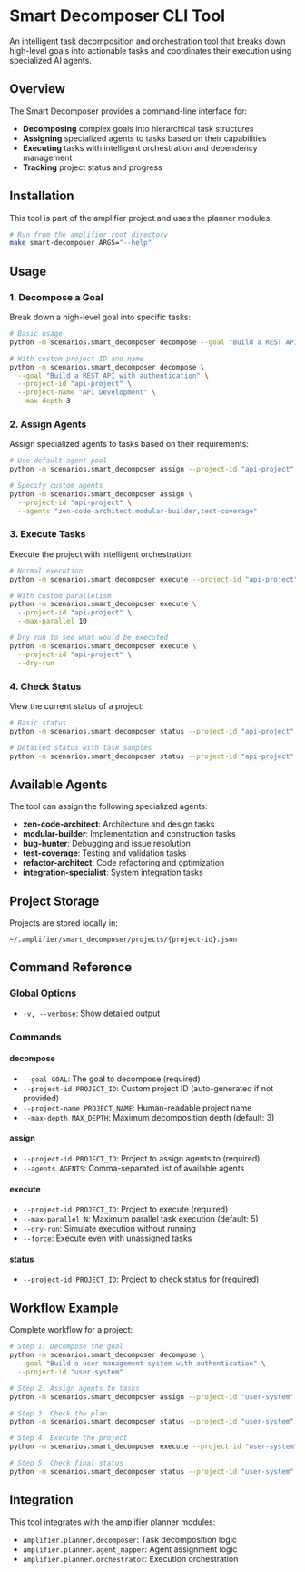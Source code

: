 # Smart Decomposer CLI Tool

An intelligent task decomposition and orchestration tool that breaks down high-level goals into actionable tasks and coordinates their execution using specialized AI agents.

## Overview

The Smart Decomposer provides a command-line interface for:
- **Decomposing** complex goals into hierarchical task structures
- **Assigning** specialized agents to tasks based on their capabilities
- **Executing** tasks with intelligent orchestration and dependency management
- **Tracking** project status and progress

## Installation

This tool is part of the amplifier project and uses the planner modules.

```bash
# Run from the amplifier root directory
make smart-decomposer ARGS="--help"
```

## Usage

### 1. Decompose a Goal

Break down a high-level goal into specific tasks:

```bash
# Basic usage
python -m scenarios.smart_decomposer decompose --goal "Build a REST API with authentication"

# With custom project ID and name
python -m scenarios.smart_decomposer decompose \
  --goal "Build a REST API with authentication" \
  --project-id "api-project" \
  --project-name "API Development" \
  --max-depth 3
```

### 2. Assign Agents

Assign specialized agents to tasks based on their requirements:

```bash
# Use default agent pool
python -m scenarios.smart_decomposer assign --project-id "api-project"

# Specify custom agents
python -m scenarios.smart_decomposer assign \
  --project-id "api-project" \
  --agents "zen-code-architect,modular-builder,test-coverage"
```

### 3. Execute Tasks

Execute the project with intelligent orchestration:

```bash
# Normal execution
python -m scenarios.smart_decomposer execute --project-id "api-project"

# With custom parallelism
python -m scenarios.smart_decomposer execute \
  --project-id "api-project" \
  --max-parallel 10

# Dry run to see what would be executed
python -m scenarios.smart_decomposer execute \
  --project-id "api-project" \
  --dry-run
```

### 4. Check Status

View the current status of a project:

```bash
# Basic status
python -m scenarios.smart_decomposer status --project-id "api-project"

# Detailed status with task samples
python -m scenarios.smart_decomposer status --project-id "api-project" --verbose
```

## Available Agents

The tool can assign the following specialized agents:

- **zen-code-architect**: Architecture and design tasks
- **modular-builder**: Implementation and construction tasks
- **bug-hunter**: Debugging and issue resolution
- **test-coverage**: Testing and validation tasks
- **refactor-architect**: Code refactoring and optimization
- **integration-specialist**: System integration tasks

## Project Storage

Projects are stored locally in:
```
~/.amplifier/smart_decomposer/projects/{project-id}.json
```

## Command Reference

### Global Options

- `-v, --verbose`: Show detailed output

### Commands

#### decompose
- `--goal GOAL`: The goal to decompose (required)
- `--project-id PROJECT_ID`: Custom project ID (auto-generated if not provided)
- `--project-name PROJECT_NAME`: Human-readable project name
- `--max-depth MAX_DEPTH`: Maximum decomposition depth (default: 3)

#### assign
- `--project-id PROJECT_ID`: Project to assign agents to (required)
- `--agents AGENTS`: Comma-separated list of available agents

#### execute
- `--project-id PROJECT_ID`: Project to execute (required)
- `--max-parallel N`: Maximum parallel task execution (default: 5)
- `--dry-run`: Simulate execution without running
- `--force`: Execute even with unassigned tasks

#### status
- `--project-id PROJECT_ID`: Project to check status for (required)

## Workflow Example

Complete workflow for a project:

```bash
# Step 1: Decompose the goal
python -m scenarios.smart_decomposer decompose \
  --goal "Build a user management system with authentication" \
  --project-id "user-system"

# Step 2: Assign agents to tasks
python -m scenarios.smart_decomposer assign --project-id "user-system"

# Step 3: Check the plan
python -m scenarios.smart_decomposer status --project-id "user-system" --verbose

# Step 4: Execute the project
python -m scenarios.smart_decomposer execute --project-id "user-system"

# Step 5: Check final status
python -m scenarios.smart_decomposer status --project-id "user-system"
```

## Integration

This tool integrates with the amplifier planner modules:
- `amplifier.planner.decomposer`: Task decomposition logic
- `amplifier.planner.agent_mapper`: Agent assignment logic
- `amplifier.planner.orchestrator`: Execution orchestration